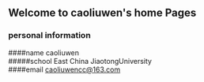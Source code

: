 ## Welcome to caoliuwen's home Pages

### personal information</br>
####name caoliuwen</br>
#####school East China JiaotongUniversity</br>
####email caoliuwencc@163.com</br>
